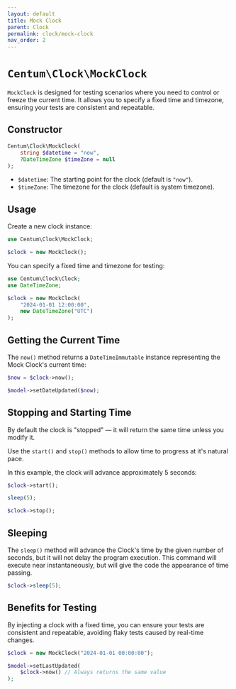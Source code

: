 ```yaml
---
layout: default
title: Mock Clock
parent: Clock
permalink: clock/mock-clock
nav_order: 2
---
```




# `Centum\Clock\MockClock`

`MockClock` is designed for testing scenarios where you need to control or freeze the current time.
It allows you to specify a fixed time and timezone, ensuring your tests are consistent and repeatable.



## Constructor

```php
Centum\Clock\MockClock(
    string $datetime = "now",
    ?DateTimeZone $timeZone = null
);
```

- `$datetime`: The starting point for the clock (default is `"now"`).
- `$timeZone`: The timezone for the clock (default is system timezone).



## Usage

Create a new clock instance:

```php
use Centum\Clock\MockClock;

$clock = new MockClock();
```

You can specify a fixed time and timezone for testing:

```php
use Centum\Clock\Clock;
use DateTimeZone;

$clock = new MockClock(
    "2024-01-01 12:00:00",
    new DateTimeZone("UTC")
);
```



## Getting the Current Time

The `now()` method returns a `DateTimeImmutable` instance representing the Mock Clock's current time:

```php
$now = $clock->now();

$model->setDateUpdated($now);
```


## Stopping and Starting Time

By default the clock is "stopped" — it will return the same time unless you modify it.

Use the `start()` and `stop()` methods to allow time to progress at it's natural pace.

In this example, the clock will advance approximately 5 seconds:

```php
$clock->start();

sleep(5);

$clock->stop();
```



## Sleeping

The `sleep()` method will advance the Clock's time by the given number of seconds, but it will not delay the program execution.
This command will execute near instantaneously, but will give the code the appearance of time passing.

```php
$clock->sleep(5);
```



## Benefits for Testing

By injecting a clock with a fixed time, you can ensure your tests are consistent and repeatable, avoiding flaky tests caused by real-time changes.

```php
$clock = new MockClock("2024-01-01 00:00:00");

$model->setLastUpdated(
    $clock->now() // Always returns the same value
);
```
